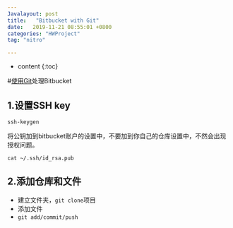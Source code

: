 ```yaml
---
Javalayout: post
title:   "Bitbucket with Git"
date:   2019-11-21 08:55:01 +0800
categories: "HWProject"
tag: "nitro"

---
```


* content
{:toc}




#[使用Git](https://juejin.im/post/5c2ecd3e6fb9a049ef26b6c4)处理Bitbucket

## 1.设置SSH key

```shell
ssh-keygen
```

将公钥加到bitbucket账户的设置中，不要加到你自己的仓库设置中，不然会出现授权问题。

```shell
cat ~/.ssh/id_rsa.pub
```



## 2.添加仓库和文件

* 建立文件夹，`git clone`项目
* 添加文件
* `git add/commit/push`
